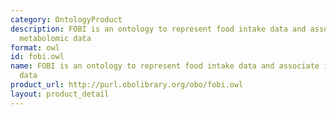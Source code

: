 ```yaml
---
category: OntologyProduct
description: FOBI is an ontology to represent food intake data and associate it with
  metabolomic data
format: owl
id: fobi.owl
name: FOBI is an ontology to represent food intake data and associate it with metabolomic
  data
product_url: http://purl.obolibrary.org/obo/fobi.owl
layout: product_detail
---
```


